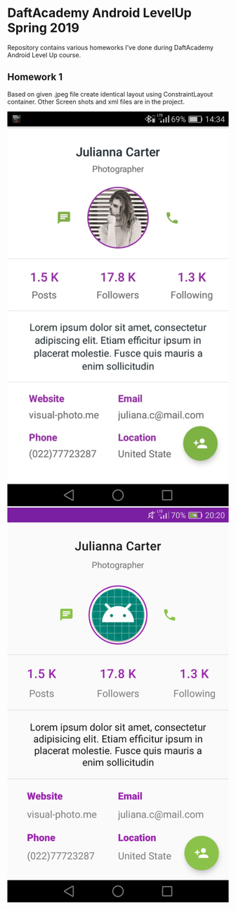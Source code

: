 
# DaftAcademy Android LevelUp Spring 2019
Repository contains various homeworks I've done during DaftAcademy Android Level Up course.

## Homework 1
Based on given .jpeg file create identical layout using ConstraintLayout container. Other Screen shots and xml files are in the project.

![jpeg](/Screenshots/Screenshot_2019-03-12-14-34-30.png)
![mine](/Screenshots/Screenshot_2019-03-12-20-20-08.png)
